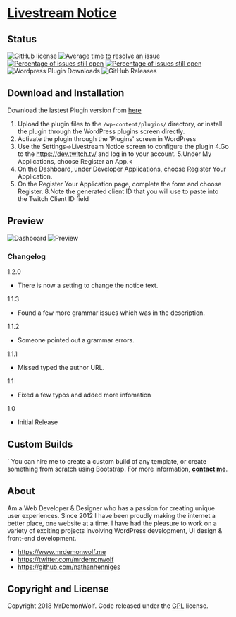 # [Livestream Notice](https://github.com/MrDemonWolf/livestream-notice)
## Status

[![GitHub license](https://img.shields.io/badge/license-GPL-blue.svg)](https://raw.githubusercontent.com/MrDemonWolf/livestream-noticer/master/LICENSE)
[![Average time to resolve an issue](http://isitmaintained.com/badge/resolution/mrdemonwolf/livestream-notice.svg)](http://isitmaintained.com/project/mrdemonwolf/livestream-notice "Average time to resolve an issue")
[![Percentage of issues still open](http://isitmaintained.com/badge/open/mrdemonwolf/livestream-notice.svg)](http://isitmaintained.com/project/mrdemonwolf/livestream-notice "Percentage of issues still open")
[![Percentage of issues still open](http://isitmaintained.com/badge/open/mrdemonwolf/livestream-notice.svg)](http://isitmaintained.com/project/mrdemonwolf/livestream-notice "Percentage of issues still open")
![Wordpress Plugin Downloads](https://img.shields.io/wordpress/plugin/dt/livestream-notice.svg)
![GitHub Releases](https://img.shields.io/github/downloads/nathanhenniges/livestream-notice/latest/total.svg)

## Download and Installation
Download the lastest Plugin version from [here]()
1. Upload the plugin files to the `/wp-content/plugins/` directory, or install the plugin through the WordPress plugins screen directly.
2. Activate the plugin through the 'Plugins' screen in WordPress
3. Use the Settings->Livestream Notice screen to configure the plugin
4.Go to the https://dev.twitch.tv/ and log in to your account.
5.Under My Applications, choose Register an App.<
6. On the Dashboard, under Developer Applications, choose Register Your Application.
7. On the Register Your Application page, complete the form and choose Register.
8.Note the generated client ID that you will use to paste into the Twitch Client ID field

## Preview

![Dashboard](https://ps.w.org/livestream-notice/assets/screenshot-1.jpg?rev=1945066 "Dashboard")
![Preview](https://ps.w.org/livestream-notice/assets/screenshot-2.jpg?rev=1945066 "Preview")

### Changelog
1.2.0
* There is now a setting to change the notice text.

1.1.3
* Found a few more grammar issues which was in the description.

1.1.2
* Someone pointed out a grammar errors.

1.1.1
* Missed typed the author URL.

1.1
* Fixed a few typos and added more infomation

1.0
* Initial Release


## Custom Builds
`
You can hire me to create a custom build of any template, or create something from scratch using Bootstrap. For more information,  **[contact me](https://www.mrdemonwolf.me/about)**.

## About

Am a Web Developer & Designer who has a passion for creating unique user experiences. Since 2012 I have been proudly making the internet a better place, one website at a time. I have had the pleasure to work on a variety of exciting projects involving WordPress development, UI design & front-end development.

* https://www.mrdemonwolf.me
* https://twitter.com/mrdemonwolf
* https://github.com/nathanhenniges

## Copyright and License

Copyright 2018 MrDemonWolf. Code released under the [GPL](https://github.com/nathanhenniges/livestream-notice/blob/master/LICENSE.md) license.

